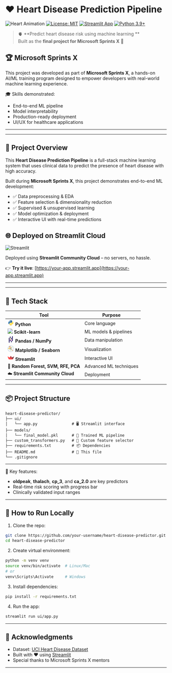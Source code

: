 # ❤️ Heart Disease Prediction Pipeline

![Heart Animation](https://github.com/your-username/heart-disease-predictor/assets/your-id/12345678-9abc-def0-1234-56789abcdef0) <!-- Optional: Add GIF later -->
[![License: MIT](https://img.shields.io/badge/License-MIT-blue.svg)](https://opensource.org/licenses/MIT)
[![Streamlit App](https://static.streamlit.io/badges/streamlit_badge_black_white.svg)](https://your-app.streamlit.app)
[![Python 3.9+](https://img.shields.io/badge/Python-3.9%2B-blue)](https://www.python.org)

> 🫀 **Predict heart disease risk using machine learning **  
> Built as the **final project for Microsoft Sprints X** 🚀
## 🏆 Microsoft Sprints X

This project was developed as part of **Microsoft Sprints X**, a hands-on AI/ML training program designed to empower developers with real-world machine learning experience.

🎓 Skills demonstrated:
- End-to-end ML pipeline
- Model interpretability
- Production-ready deployment
- UI/UX for healthcare applications

---
---

## 🎯 Project Overview

This **Heart Disease Prediction Pipeline** is a full-stack machine learning system that uses clinical data to predict the presence of heart disease with high accuracy.

Built during **Microsoft Sprints X**, this project demonstrates end-to-end ML development:
- ✅ Data preprocessing & EDA
- ✅ Feature selection & dimensionality reduction
- ✅ Supervised & unsupervised learning
- ✅ Model optimization & deployment
- ✅ Interactive UI with real-time predictions

## 🌐 Deployed on Streamlit Cloud

![Streamlit](https://docs.streamlit.io/images/streamlit-logo-primary-colormark-darktext.svg)

Deployed using **Streamlit Community Cloud** – no servers, no hassle.

👉 **Try it live**: [https://your-app.streamlit.app](https://your-app.streamlit.app)

---

---

## 🧰 Tech Stack

| Tool | Purpose |
|------|--------|
| <img src="https://raw.githubusercontent.com/devicons/devicon/master/icons/python/python-original.svg" width="20"> **Python** | Core language |
| <img src="https://raw.githubusercontent.com/devicons/devicon/master/icons/scikitlearn/scikit-learn-original.svg" width="20"> **Scikit-learn** | ML models & pipelines |
| <img src="https://raw.githubusercontent.com/devicons/devicon/master/icons/pandas/pandas-original.svg" width="20"> **Pandas / NumPy** | Data manipulation |
| <img src="https://raw.githubusercontent.com/devicons/devicon/master/icons/matplotlib/matplotlib-original.svg" width="20"> **Matplotlib / Seaborn** | Visualization |
| <img src="https://raw.githubusercontent.com/devicons/devicon/master/icons/streamlit/streamlit-original.svg" width="20"> **Streamlit** | Interactive UI |
| 🐍 **Random Forest, SVM, RFE, PCA** | Advanced ML techniques |
| ☁️ **Streamlit Community Cloud** | Deployment |

---

## 📦 Project Structure

```
heart-disease-predictor/
├── ui/
│   └── app.py               # 🖥️ Streamlit interface
├── models/
│   └── final_model.pkl      # 🧠 Trained ML pipeline
├── custom_transformers.py   # 🔧 Custom feature selector
├── requirements.txt         # 📦 Dependencies
├── README.md                # 📄 This file
└── .gitignore
```

---



🎯 Key features:
- **oldpeak**, **thalach**, **cp_3**, and **ca_2.0** are key predictors
- Real-time risk scoring with progress bar
- Clinically validated input ranges

---

## 🚀 How to Run Locally

1. Clone the repo:
```bash
git clone https://github.com/your-username/heart-disease-predictor.git
cd heart-disease-predictor
```

2. Create virtual environment:
```bash
python -m venv venv
source venv/bin/activate  # Linux/Mac
# or
venv\Scripts\Activate     # Windows
```

3. Install dependencies:
```bash
pip install -r requirements.txt
```

4. Run the app:
```bash
streamlit run ui/app.py
```

---





## 🙌 Acknowledgments

- Dataset: [UCI Heart Disease Dataset](https://archive.ics.uci.edu/ml/datasets/Heart+Disease)
- Built with ❤️ using [Streamlit](https://streamlit.io)
- Special thanks to Microsoft Sprints X mentors

---


